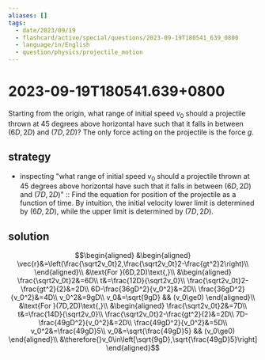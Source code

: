 ```yaml
---
aliases: []
tags:
  - date/2023/09/19
  - flashcard/active/special/questions/2023-09-19T180541_639_0800
  - language/in/English
  - question/physics/projectile_motion
---
```


# 2023-09-19T180541.639+0800

Starting from the origin, what range of initial speed $v_0$ should a projectile thrown at 45 degrees above horizontal have such that it falls in between $(6D, 2D)$ and $(7D, 2D)$? The only force acting on the projectile is the force $g$.

## strategy

- inspecting "what range of initial speed $v_0$ should a projectile thrown at 45 degrees above horizontal have such that it falls in between $(6D, 2D)$ and $(7D, 2D)$" :: Find the equation for position of the projectile as a function of time. By intuition, the initial velocity lower limit is determined by $(6D, 2D)$, while the upper limit is determined by $(7D, 2D)$. <!--SR:!2024-09-01,42,290-->

## solution

$$\begin{aligned}
&\begin{aligned}
\vec{r}&=\left(\frac{\sqrt2v_0t}2,\frac{\sqrt2v_0t}2-\frac{gt^2}2\right)\\
\end{aligned}\\
&\text{For }(6D,2D)\text{,}\\
&\begin{aligned}
\frac{\sqrt2v_0t}2&=6D\\
t&=\frac{12D}{\sqrt2v_0}\\
\frac{\sqrt2v_0t}2-\frac{gt^2}{2}&=2D\\
6D-\frac{36gD^2}{v_0^2}&=2D\\
\frac{36gD^2}{v_0^2}&=4D\\
v_0^2&=9gD\\
v_0&=\sqrt{9gD} && (v_0\ge0)
\end{aligned}\\
&\text{For }(7D,2D)\text{,}\\
&\begin{aligned}
\frac{\sqrt2v_0t}2&=7D\\
t&=\frac{14D}{\sqrt2v_0}\\
\frac{\sqrt2v_0t}2-\frac{gt^2}{2}&=2D\\
7D-\frac{49gD^2}{v_0^2}&=2D\\
\frac{49gD^2}{v_0^2}&=5D\\
v_0^2&=\frac{49gD}5\\
v_0&=\sqrt{\frac{49gD}5} && (v_0\ge0)
\end{aligned}\\
&\therefore{}v_0\in\left[\sqrt{9gD},\sqrt{\frac{49gD}5}\right]
\end{aligned}$$
